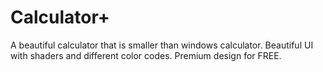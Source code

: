 # Calculator+
A beautiful calculator that is smaller than windows calculator. Beautiful UI with shaders and different color codes. Premium design for FREE.
